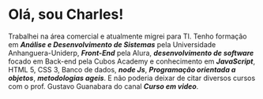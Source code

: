 # Olá, sou Charles!
Trabalhei na área comercial e atualmente migrei para TI. Tenho formação em ***Análise e Desenvolvimento de Sistemas*** pela Universidade Anhanguera-Uniderp, ***Front-End*** pela Alura, ***desenvolvimento de software*** focado em Back-end pela Cubos Academy e conhecimento em ***JavaScript***, HTML 5, CSS 3, Banco de dados, ***node Js***, ***Programação orientada a objetos***, ***metodologias ageis***. E não poderia deixar de citar diversos cursos com o prof. Gustavo Guanabara do canal ***Curso em video***.
